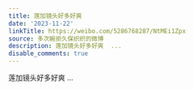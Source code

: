 ```yaml
---
title: 莲加镜头好多好爽
date: '2023-11-22'
linkTitle: https://weibo.com/5286768287/NtMEi1Zpx
source: 多次婉拒久保织织的微博
description: 莲加镜头好多好爽  ...
disable_comments: true
---
```

莲加镜头好多好爽  ...